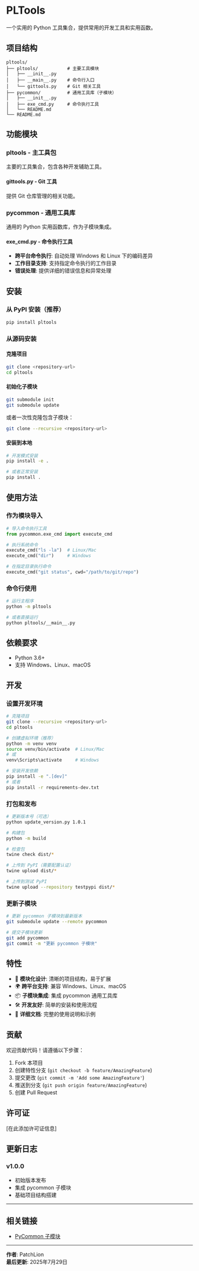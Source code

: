 # PLTools

一个实用的 Python 工具集合，提供常用的开发工具和实用函数。

## 项目结构

```
pltools/
├── pltools/           # 主要工具模块
│   ├── __init__.py
│   ├── __main__.py    # 命令行入口
│   └── gittools.py    # Git 相关工具
├── pycommon/          # 通用工具库（子模块）
│   ├── __init__.py
│   ├── exe_cmd.py     # 命令执行工具
│   └── README.md
└── README.md
```

## 功能模块

### pltools - 主工具包

主要的工具集合，包含各种开发辅助工具。

#### gittools.py - Git 工具
提供 Git 仓库管理的相关功能。

### pycommon - 通用工具库

通用的 Python 实用函数库，作为子模块集成。

#### exe_cmd.py - 命令执行工具
- **跨平台命令执行**: 自动处理 Windows 和 Linux 下的编码差异
- **工作目录支持**: 支持指定命令执行的工作目录
- **错误处理**: 提供详细的错误信息和异常处理

## 安装

### 从 PyPI 安装（推荐）

```bash
pip install pltools
```

### 从源码安装

#### 克隆项目

```bash
git clone <repository-url>
cd pltools
```

#### 初始化子模块

```bash
git submodule init
git submodule update
```

或者一次性克隆包含子模块：

```bash
git clone --recursive <repository-url>
```

#### 安装到本地

```bash
# 开发模式安装
pip install -e .

# 或者正常安装
pip install .
```

## 使用方法

### 作为模块导入

```python
# 导入命令执行工具
from pycommon.exe_cmd import execute_cmd

# 执行系统命令
execute_cmd("ls -la")  # Linux/Mac
execute_cmd("dir")     # Windows

# 在指定目录执行命令
execute_cmd("git status", cwd="/path/to/git/repo")
```

### 命令行使用

```bash
# 运行主程序
python -m pltools

# 或者直接运行
python pltools/__main__.py
```

## 依赖要求

- Python 3.6+
- 支持 Windows、Linux、macOS

## 开发

### 设置开发环境

```bash
# 克隆项目
git clone --recursive <repository-url>
cd pltools

# 创建虚拟环境（推荐）
python -m venv venv
source venv/bin/activate  # Linux/Mac
# 或
venv\Scripts\activate     # Windows

# 安装开发依赖
pip install -e ".[dev]"
# 或者
pip install -r requirements-dev.txt
```

### 打包和发布

```bash
# 更新版本号（可选）
python update_version.py 1.0.1

# 构建包
python -m build

# 检查包
twine check dist/*

# 上传到 PyPI（需要配置认证）
twine upload dist/*

# 上传到测试 PyPI
twine upload --repository testpypi dist/*
```

### 更新子模块

```bash
# 更新 pycommon 子模块到最新版本
git submodule update --remote pycommon

# 提交子模块更新
git add pycommon
git commit -m "更新 pycommon 子模块"
```

## 特性

- 🔧 **模块化设计**: 清晰的项目结构，易于扩展
- 🌍 **跨平台支持**: 兼容 Windows、Linux、macOS
- 📦 **子模块集成**: 集成 pycommon 通用工具库
- 🛠️ **开发友好**: 简单的安装和使用流程
- 📝 **详细文档**: 完整的使用说明和示例

## 贡献

欢迎贡献代码！请遵循以下步骤：

1. Fork 本项目
2. 创建特性分支 (`git checkout -b feature/AmazingFeature`)
3. 提交更改 (`git commit -m 'Add some AmazingFeature'`)
4. 推送到分支 (`git push origin feature/AmazingFeature`)
5. 创建 Pull Request

## 许可证

[在此添加许可证信息]

## 更新日志

### v1.0.0
- 初始版本发布
- 集成 pycommon 子模块
- 基础项目结构搭建

---

## 相关链接

- [PyCommon 子模块](https://gitee.com/PatchLion/pycommon.git)

---

**作者**: PatchLion  
**最后更新**: 2025年7月29日

